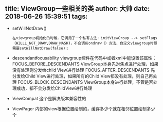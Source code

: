title: ViewGroup一些相关的类
author: 大帅
date: 2018-06-26 15:39:51
tags:
---
- setWillNotDraw()
	
      在viewgroup初始化的时候，它调用了一个私有方法：initViewGroup --> setFlags（WILLL_NOT_DRAW,DRAW_MASK)，不会调用ondraw（）方法，自定义viewgroup时候需要setWillNotDraw(false)；

- descendantfocusability
		viewgroup控件在代码中或者xml中能设置该属性：
        FOCUS_BEFORE_DESCENDANTS ViewGroup本身先对焦点进行处理，如果没有处理则分发给child View进行处理
		FOCUS_AFTER_DESCENDANTS 先分发给Child View进行处理，如果所有的Child View都没有处理，则自己再处理
		FOCUS_BLOCK_DESCENDANTS ViewGroup本身进行处理，不管是否处理成功，都不会分发给ChildView进行处理
        
- ViewCompat 
		这个是解决版本兼容性的
        
        
- ViewPager
		内部的view根据位置绘制的，缓存多少个就在相邻位置绘制多少个